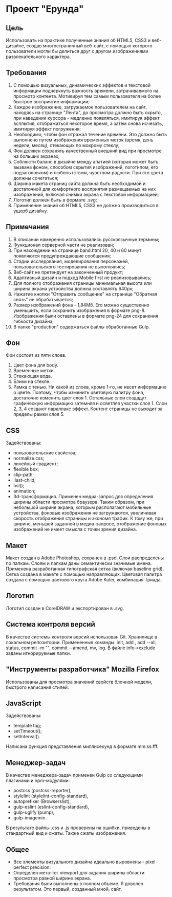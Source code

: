 # Проект "Ерунда"

## Цель
Использовать на практике полученные знания об HTML5, CSS3 и веб-дизайне, создав многостраничный веб-сайт, с помощью которого пользователи могли бы делиться друг с другом изображениями развлекательного характера.

## Требования
1) С помощью визуальных, динамических эффектов и текстовой информации подчеркнуть важность времени, затрачиваемого на просмотр контента. Мотивируя тем самым пользователя на более быстрое восприятие информации;
2) Каждое изображение, загружаемое пользователем на сайт, находясь на странице "Лента", до просмотра должно быть скрыто, при наведении курсора - медленно появляться, имитируя эффект всплытия, отображаться некоторое время, а затем снова исчезать, имитируя эффект погружения;
3) Необходимо, чтобы фон отражал течение времени. Это должно быть выполнено путем изображения временных меток (время, день недели, месяц), стекающих по мокрому стеклу;
4) Фон должен сохранять качественный внешний вид при просмотре на больших экранах;
5) Соблюсти баланс в дизайне между апатией (которая может быть вызвана фоном, способом скрытия изображений, логотипом, его подзаголовком) и любопытством, чувством радости. При это цвета должны сочетаться;
6) Ширина макета страниц сайта должна быть необходимой и достаточной для комфортного восприятия размещаемых на них изображений, включая снимки экрана с текстовой информацией;
7) Логотип должен быть в формате .svg;
8) Применение знаний об HTML5, CSS3 не должно производиться в ущерб дизайну.

## Примечания
1) В описании намеренно использовались русскоязычные термины;
2) Функционал серверной части не реализован;
3) При нахождении на странице band.html 20, 40 и 60 минут появляются предупреждающие сообщения;
4) Стадии исследования, моделирования персонажей, пользовательского тестирования не выполнялись;
5) Веб-сайт не претендует на законченный продукт;
6) Адаптивный дизайн и подход Mobile first не реализовывались;
7) Для полного отображения страницы минимальная высота или ширина экрана устройства должна составлять 640px;
8) Нажатие кнопки "Отправить сообщение" на странице "Обратная связь" не обрабатывается;
9) Размер изображений фона - 1,84Мб. Его можно существенно уменьшить, если сохранить изображения в формате png-8. Изображения были оставлены в формате png-24 для сохранения гибкости дизайна;
10) В папке "production" содержаться файлы обработанные Gulp.

## Фон
Фон состоит из пяти слоев.
1) Цвет фона для body.
2) Временные метки.
3) Стекающая вода.
4) Блики на стекле.
5) Рамка с тенью.
Ни какой из слоев, кроме 1-го, не несет информацию о цвете. Поэтому, чтобы изменить цветовую палитру фона, достаточно изменить цвет слоя 1. Остальные слои создадут графическую информацию затемняя и осветляя участки слоя 1.
Слои 2, 3, 4 создают параллакс эффект.
Контент страницы не выходит за пределы рамки слоя 5.

## CSS
Задействованы:
* пользовательские свойства;
* normalize.css;
* линейный градиент;
* flexible box;
* clip-path;
* :last-child;
* hsl();
* animation;
* 3d-трансформация.
Применен медиа-запрос для определения ширины области просмотра браузера. Таким образом, при небольшой ширине экрана, которым располагают мобильные устройства, фоновые изображения не загружаются, увеличивая скорость отображения страницы и экономя трафик. К тому же, при ширине, меньшей заданной в медиа-запросе, отображение фоновых изображений не имеет смысла с точки зрения дизайна.

## Макет
Макет создан в Adobe Photoshop, сохранен в .psd. Слои распределены по папкам. Слоям и папкам даны семантически значимые имена.
Применена разработанная типографская сетка (включая baseline grid). Сетка создана в макете с помощью направляющих.
Цветовая палитра создана с помощью цветового круга Adobe Kuler, комбинация Триада.

## Логотип
Логотип создан в CorelDRAW и экспортирован в .svg.

## Система контроля версий
В качестве системы контроля версий использован Git. Хранилище в локальном репозитории.
Примененные команды:
init, add <fileName>, add --all, status, commit -m "<commentText>", commit --amend, mv, log.
В файле info->exclude заданы игнорируемые папки.

## "Инструменты разработчика" Mozilla Firefox
Использованы для просмотра значений свойств блочной модели, быстрого написания стилей.

## JavaScript
Задействованы:
* template tag;
* setTimeout();
* setInterval().

Написана функция представления миллисекунд в формате mm:ss:fff.

## Менеджер-задач
В качестве менеджера-задач применен Gulp со следующими плагинами и npm-модулями:
* postcss (postcss-reporter),
* stylelint (stylelint-config-standard),
* autoprefixer (Browserslist),
* gulp-eslint (eslint-config-standard),
* gulp-uglify (pump),
* gulp-imagemin.

В результате файлы .css и .js проверены на ошибки, приведены в стандартный вид и сжаты. Также сжаты изображения.

## Общее
* Все элементы визуального дизайна идеально выровнены - pixel perfect precision.
* Определен мета-тег viewport для задания ширины области просмотра равной ширине экрана.
* Требования были выполнены в полном объеме. Я доволен результатом. Это первый, созданный мной, сайт.
